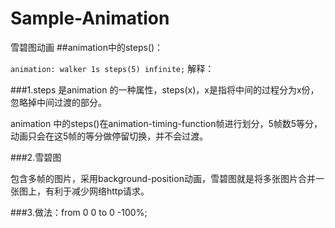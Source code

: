 # Sample-Animation
雪碧图动画
##animation中的steps()：

 `animation: walker 1s steps(5) infinite;`
解释：

###1.steps 是animation 的一种属性，steps(x)，x是指将中间的过程分为x份，忽略掉中间过渡的部分。

animation 中的steps()在animation-timing-function帧进行划分，5帧数5等分，动画只会在这5帧的等分做停留切换，并不会过渡。

###2.雪碧图

包含多帧的图片，采用background-position动画，雪碧图就是将多张图片合并一张图上，有利于减少网络http请求。

###3.做法：from 0 0 to 0 -100%;
